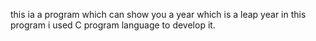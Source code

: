 this ia a program which can show you a year 
which is a leap year 
in this program i used C program language 
to develop it.  
